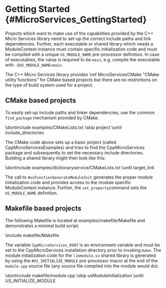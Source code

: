 Getting Started    {#MicroServices_GettingStarted}
===============

Projects which want to make use of the capabilities provided by the C++ Micro Services
library need to set-up the correct include paths and link dependencies. Further, each
executable or shared library which needs a ModuleContext instance must contain specific
initialization code and must be compiled with a unique `US_MODULE_NAME` pre-processor
definition. In case of executables, the value is required to be `main`, e.g. compile
the executable with `-DUS_MODULE_NAME=main`.

The C++ Micro Services library provides \ref MicroServicesCMake "CMake utility functions"
for CMake based projects but there are no restrictions on the type of build system used
for a project.

CMake based projects
--------------------

To easily set-up include paths and linker dependencies, use the common `find_package`
mechanism provided by CMake:

\dontinclude examples/CMakeLists.txt
\skip project
\until include_directories

The CMake code above sets up a basic project (called CppMicroServicesExamples) and tries
to find the CppMicroServices package and subsequently to set the necessary include
directories. Building a shared library might then look like this:

\dontinclude examples/dictionaryservice/CMakeLists.txt
\until target_link

The call to `#usFunctionGenerateModuleInit` generates the proper module initialization
code and provides access to the module specific ModuleContext instance. Further, the
`set_property`command sets the `US_MODULE_NAME` definition.

Makefile based projects
-----------------------

The following Makefile is located at examples/makefile/Makefile and demonstrates a minimal
build script:

\include makefile/Makefile

The variable `CppMicroServices_ROOT` is an environment variable and must be set to the
CppMicroServices installation directory prior to invoking `make`. The module initialization
code for the `libmodule.so` shared library is generated by using the `#US_INITIALIZE_MODULE`
pre-processor macro at the end of the `module.cpp` source file (any source file compiled
into the module would do):

\dontinclude makefile/module.cpp
\skip usModuleInitialization
\until US_INITIALIZE_MODULE
